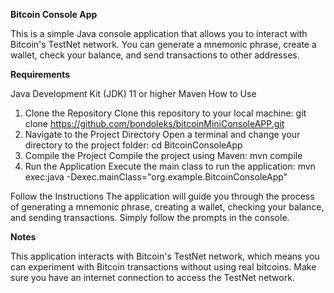 **Bitcoin Console App**

This is a simple Java console application that allows you to interact with Bitcoin's TestNet network. You can generate a mnemonic phrase, create a wallet, check your balance, and send transactions to other addresses.

**Requirements**

Java Development Kit (JDK) 11 or higher
Maven
How to Use

1. Clone the Repository
   Clone this repository to your local machine:
   git clone https://github.com/bondoleks/bitcoinMiniConsoleAPP.git
2. Navigate to the Project Directory
   Open a terminal and change your directory to the project folder:
   cd BitcoinConsoleApp
3. Compile the Project
   Compile the project using Maven:
   mvn compile
4. Run the Application
   Execute the main class to run the application:
   mvn exec:java -Dexec.mainClass="org.example.BitcoinConsoleApp"

Follow the Instructions
   The application will guide you through the process of generating a mnemonic phrase, creating a wallet, checking your balance, and sending transactions. Simply follow the prompts in the console.

**Notes**

This application interacts with Bitcoin's TestNet network, which means you can experiment with Bitcoin transactions without using real bitcoins.
Make sure you have an internet connection to access the TestNet network.